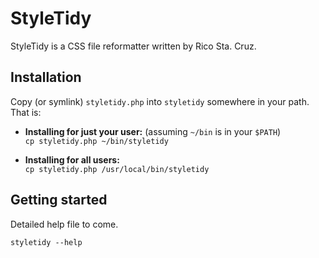 StyleTidy
=========

StyleTidy is a CSS file reformatter written by Rico Sta. Cruz.

Installation
------------

Copy (or symlink) `styletidy.php` into `styletidy` somewhere in your path.
That is:

 - **Installing for just your user:** (assuming `~/bin` is in your `$PATH`)  
   `cp styletidy.php ~/bin/styletidy`

 - **Installing for all users:**  
   `cp styletidy.php /usr/local/bin/styletidy`

Getting started
---------------

Detailed help file to come.

    styletidy --help
